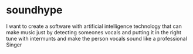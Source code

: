 # soundhype
I want to create a software with artificial intelligence technology that can make music just by detecting someones vocals and putting it in the right tune with intermunts and make the person vocals sound like a professional Singer
